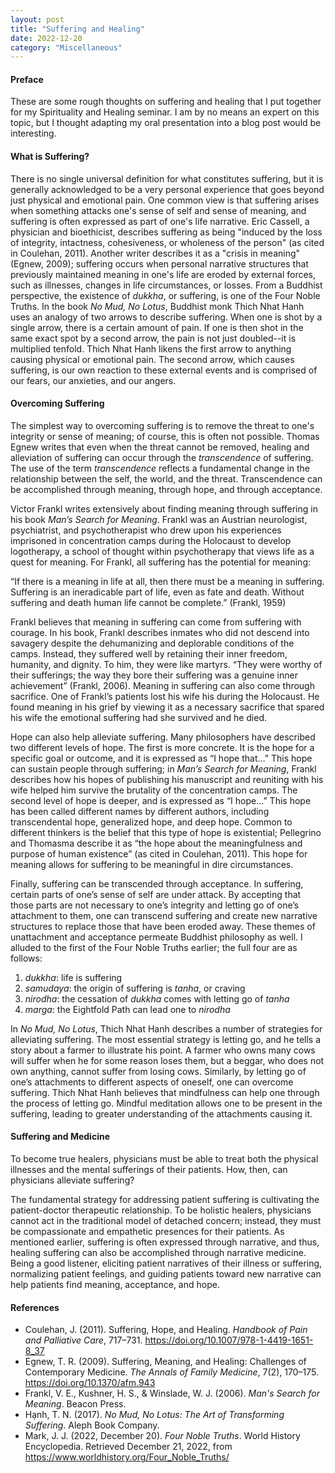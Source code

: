```yaml
---
layout: post
title: "Suffering and Healing"
date: 2022-12-20
category: "Miscellaneous"
---
```


#### Preface

These are some rough thoughts on suffering and healing that I put together for my Spirituality and Healing seminar. I am by no means an expert on this topic, but I thought adapting my oral presentation into a blog post would be interesting.

#### What is Suffering? 

There is no single universal definition for what constitutes suffering, but it is generally acknowledged to be a very personal experience that goes beyond just physical and emotional pain. One common view is that suffering arises when something attacks one's sense of self and sense of meaning, and suffering is often expressed as part of one's life narrative. Eric Cassell, a physician and bioethicist, describes suffering as being "induced by the loss of integrity, intactness, cohesiveness, or wholeness of the person" (as cited in Coulehan, 2011). Another writer describes it as a "crisis in meaning" (Egnew, 2009); suffering occurs when personal narrative structures that previously maintained meaning in one's life are eroded by external forces, such as illnesses, changes in life circumstances, or losses. From a Buddhist perspective, the existence of *dukkha*, or suffering, is one of the Four Noble Truths. In the book *No Mud, No Lotus*, Buddhist monk Thich Nhat Hanh uses an analogy of two arrows to describe suffering. When one is shot by a single arrow, there is a certain amount of pain. If one is then shot in the same exact spot by a second arrow, the pain is not just doubled--it is multiplied tenfold. Thich Nhat Hanh likens the first arrow to anything causing physical or emotional pain. The second arrow, which causes suffering, is our own reaction to these external events and is comprised of our fears, our anxieties, and our angers.

#### Overcoming Suffering

The simplest way to overcoming suffering is to remove the threat to one's integrity or sense of meaning; of course, this is often not possible. Thomas Egnew writes that even when the threat cannot be removed, healing and alleviation of suffering can occur through the *transcendence* of suffering. The use of the term *transcendence* reflects a fundamental change in the relationship between the self, the world, and the threat. Transcendence can be accomplished through meaning, through hope, and through acceptance.

Victor Frankl writes extensively about finding meaning through suffering in his book *Man’s Search for Meaning*. Frankl was an Austrian neurologist, psychiatrist, and psychotherapist who drew upon his experiences imprisoned in concentration camps during the Holocaust to develop logotherapy, a school of thought within psychotherapy that views life as a quest for meaning. For Frankl, all suffering has the potential for meaning: 

“If there is a meaning in life at all, then there must be a meaning in suffering. Suffering is an ineradicable part of life, even as fate and death. Without suffering and death human life cannot be complete.” (Frankl, 1959)

Frankl believes that meaning in suffering can come from suffering with courage. In his book, Frankl describes inmates who did not descend into savagery despite the dehumanizing and deplorable conditions of the camps. Instead, they suffered well by retaining their inner freedom, humanity, and dignity. To him, they were like martyrs. “They were worthy of their sufferings; the way they bore their suffering was a genuine inner achievement” (Frankl, 2006). Meaning in suffering can also come through sacrifice. One of Frankl’s patients lost his wife his during the Holocaust. He found meaning in his grief by viewing it as a necessary sacrifice that spared his wife the emotional suffering had she survived and he died.

Hope can also help alleviate suffering. Many philosophers have described two different levels of hope. The first is more concrete. It is the hope for a specific goal or outcome, and it is expressed as “I hope that…” This hope can sustain people through suffering; in *Man’s Search for Meaning*, Frankl describes how his hopes of publishing his manuscript and reuniting with his wife helped him survive the brutality of the concentration camps. The second level of hope is deeper, and is expressed as “I hope…” This hope has been called different names by different authors, including transcendental hope, generalized hope, and deep hope. Common to different thinkers is the belief that this type of hope is existential; Pellegrino and Thomasma describe it as “the hope about the meaningfulness and purpose of human existence” (as cited in Coulehan, 2011). This hope for meaning allows for suffering to be meaningful in dire circumstances.

Finally, suffering can be transcended through acceptance. In suffering, certain parts of one’s sense of self are under attack. By accepting that those parts are not necessary to one’s integrity and letting go of one’s attachment to them, one can transcend suffering and create new narrative structures to replace those that have been eroded away. These themes of unattachment and acceptance permeate Buddhist philosophy as well. I alluded to the first of the Four Noble Truths earlier; the full four are as follows:

1. *dukkha*: life is suffering
2. *samudaya*: the origin of suffering is *tanha*, or craving
3. *nirodha*: the cessation of *dukkha* comes with letting go of *tanha*
4. *marga*: the Eightfold Path can lead one to *nirodha*

In *No Mud, No Lotus*, Thich Nhat Hanh describes a number of strategies for alleviating suffering. The most essential strategy is letting go, and he tells a story about a farmer to illustrate his point. A farmer who owns many cows will suffer when he for some reason loses them, but a beggar, who does not own anything, cannot suffer from losing cows. Similarly, by letting go of one’s attachments to different aspects of oneself, one can overcome suffering. Thich Nhat Hanh believes that mindfulness can help one through the process of letting go. Mindful meditation allows one to be present in the suffering, leading to greater understanding of the attachments causing it. 

#### Suffering and Medicine

To become true healers, physicians must be able to treat both the physical illnesses and the mental sufferings of their patients. How, then, can physicians alleviate suffering?

The fundamental strategy for addressing patient suffering is cultivating the patient-doctor therapeutic relationship. To be holistic healers, physicians cannot act in the traditional model of detached concern; instead, they must be compassionate and empathetic presences for their patients. As mentioned earlier, suffering is often expressed through narrative, and thus, healing suffering can also be accomplished through narrative medicine. Being a good listener, eliciting patient narratives of their illness or suffering, normalizing patient feelings, and guiding patients toward new narrative can help patients find meaning, acceptance, and hope. 

#### References

* Coulehan, J. (2011). Suffering, Hope, and Healing. *Handbook of Pain and Palliative Care*, 717–731. https://doi.org/10.1007/978-1-4419-1651-8_37 
* Egnew, T. R. (2009). Suffering, Meaning, and Healing: Challenges of Contemporary Medicine. *The Annals of Family Medicine*, 7(2), 170–175. https://doi.org/10.1370/afm.943 
* Frankl, V. E., Kushner, H. S., & Winslade, W. J. (2006). *Man's Search for Meaning*. Beacon Press. 
* Hạnh, T. N. (2017). *No Mud, No Lotus: The Art of Transforming Suffering*. Aleph Book Company. 
* Mark, J. J. (2022, December 20). *Four Noble Truths*. World History Encyclopedia. Retrieved December 21, 2022, from https://www.worldhistory.org/Four_Noble_Truths/ 



